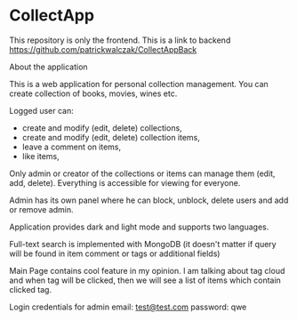 # CollectApp

This repository is only the frontend. This is a link to backend https://github.com/patrickwalczak/CollectAppBack

About the application

This is a web application for personal collection management. You can create collection of books, movies, wines etc.

Logged user can:

- create and modify (edit, delete) collections,
- create and modify (edit, delete) collection items,
- leave a comment on items,
- like items,

Only admin or creator of the collections or items can manage them (edit, add, delete). Everything is accessible for viewing for everyone.

Admin has its own panel where he can block, unblock, delete users and add or remove admin.

Application provides dark and light mode and supports two languages.

Full-text search is implemented with MongoDB (it doesn't matter if query will be found in item comment or tags or additional fields)

Main Page contains cool feature in my opinion. I am talking about tag cloud and when tag will be clicked, then we will see a list of items which contain clicked tag.

Login credentials for admin
email: test@test.com
password: qwe
